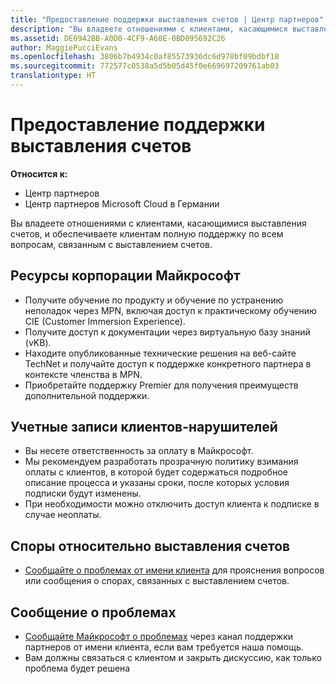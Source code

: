 ```yaml
---
title: "Предоставление поддержки выставления счетов | Центр партнеров"
description: "Вы владеете отношениями с клиентами, касающимися выставления счетов, и обеспечиваете клиентам полную поддержку по всем вопросам, связанным с выставлением счетов."
ms.assetid: DE0942BB-A0D0-4CF9-A60E-0BD095692C26
author: MaggiePucciEvans
ms.openlocfilehash: 3806b7b4934c0af85573936dc6d978bf09bdbf18
ms.sourcegitcommit: 772577c0538a5d5b05d45f0e669697209761ab03
translationtype: HT
---
```

# <a name="provide-billing-support"></a>Предоставление поддержки выставления счетов

**Относится к:**

-  Центр партнеров
-  Центр партнеров Microsoft Cloud в Германии

Вы владеете отношениями с клиентами, касающимися выставления счетов, и обеспечиваете клиентам полную поддержку по всем вопросам, связанным с выставлением счетов.

## <a href="" id="microsoftresources"></a>Ресурсы корпорации Майкрософт


-   Получите обучение по продукту и обучение по устранению неполадок через MPN, включая доступ к практическому обучению CIE (Customer Immersion Experience).
-   Получите доступ к документации через виртуальную базу знаний (vKB).
-   Находите опубликованные технические решения на веб-сайте TechNet и получайте доступ к поддержке конкретного партнера в контексте членства в MPN.
-   Приобретайте поддержку Premier для получения преимуществ дополнительной поддержки.

## <a href="" id="delinquentcustomeraccounts"></a>Учетные записи клиентов-нарушителей


-   Вы несете ответственность за оплату в Майкрософт.
-   Мы рекомендуем разработать прозрачную политику взимания оплаты с клиентов, в которой будет содержаться подробное описание процесса и указаны сроки, после которых условия подписки будут изменены.
-   При необходимости можно отключить доступ клиента к подписке в случае неоплаты.

## <a href="" id="billingdisputes"></a>Споры относительно выставления счетов


-   [Сообщайте о проблемах от имени клиента](report-problems-on-behalf-of-a-customer.md) для прояснения вопросов или сообщения о спорах, связанных с выставлением счетов.

## <a href="" id="escalatingissues"></a>Сообщение о проблемах


-   [Сообщайте Майкрософт о проблемах](escalate-problems-to-microsoft.md) через канал поддержки партнеров от имени клиента, если вам требуется наша помощь.
-   Вам должны связаться с клиентом и закрыть дискуссию, как только проблема будет решена

 

 




